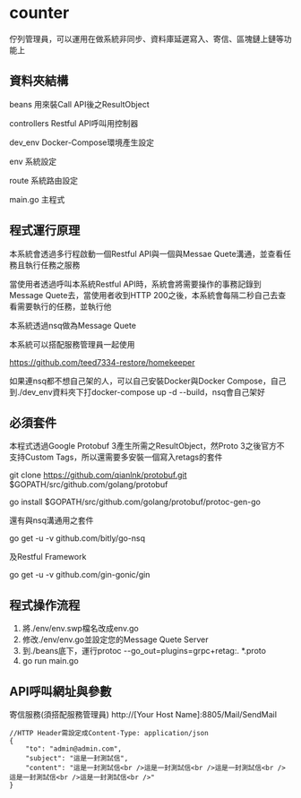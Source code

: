 # counter
佇列管理員，可以運用在做系統非同步、資料庫延遲寫入、寄信、區塊鏈上鏈等功能上

## 資料夾結構
beans 用來裝Call API後之ResultObject

controllers Restful API呼叫用控制器

dev_env Docker-Compose環境產生設定

env 系統設定

route 系統路由設定

main.go 主程式

## 程式運行原理
本系統會透過多行程啟動一個Restful API與一個與Messae Quete溝通，並查看任務且執行任務之服務

當使用者透過呼叫本系統Restful API時，系統會將需要操作的事務記錄到Message Quete去，當使用者收到HTTP 200之後，本系統會每隔二秒自己去查看需要執行的任務，並執行他

本系統透過nsq做為Message Quete

本系統可以搭配服務管理員一起使用

https://github.com/teed7334-restore/homekeeper

如果連nsq都不想自己架的人，可以自己安裝Docker與Docker Compose，自己到./dev_env資料夾下打docker-compose up -d --build，nsq會自己架好

## 必須套件
本程式透過Google Protobuf 3產生所需之ResultObject，然Proto 3之後官方不支持Custom Tags，所以還需要多安裝一個寫入retags的套件

git clone https://github.com/qianlnk/protobuf.git $GOPATH/src/github.com/golang/protobuf

go install $GOPATH/src/github.com/golang/protobuf/protoc-gen-go

還有與nsq溝通用之套件

go get -u -v github.com/bitly/go-nsq

及Restful Framework

go get -u -v github.com/gin-gonic/gin

## 程式操作流程
1. 將./env/env.swp檔名改成env.go
2. 修改./env/env.go並設定您的Message Quete Server
3. 到./beans底下，運行protoc --go_out=plugins=grpc+retag:. *.proto
4. go run main.go

## API呼叫網址與參數
寄信服務(須搭配服務管理員) http://[Your Host Name]:8805/Mail/SendMail
```
//HTTP Header需設定成Content-Type: application/json
{
    "to": "admin@admin.com",
    "subject": "這是一封測試信",
    "content": "這是一封測試信<br />這是一封測試信<br />這是一封測試信<br />這是一封測試信<br />這是一封測試信<br />"
}
```